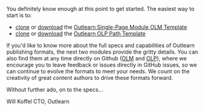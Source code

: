You definitely know enough at this point to get started.  The easiest way to start is to:

* [clone](#) or [download](#) the [Outlearn Single-Page Module OLM Template](http://www.github.com/outlearn-content/outlearn-module-template)
* [clone](#) or [download](#) the [Outlearn OLP Path Template](http://www.github.com/outlearn-content/outlearn-module-template)

If you'd like to know more about the full specs and capabilities of Outlearn publishing formats, the next two modules provide the gritty details.  You can also find them at any time directly on Github ([OLM](https://github.com/outlearn-content/outlearn-olm-spec/blob/master/olm-spec.md) and [OLP](https://github.com/outlearn-content/outlearn-olp-spec/blob/master/olp-spec.md)), where we encourage you to leave feedback or issues directly in GitHub issues, so we can continue to evolve the formats to meet your needs.  We count on the creativity of great content authors to drive these formats forward.

Without further ado, on to the specs...

Will Koffel
CTO, Outlearn
